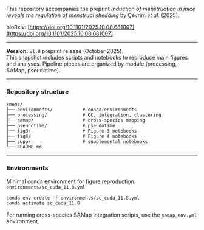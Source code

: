 This repository accompanies the preprint   *Induction of menstruation in mice reveals the regulation of menstrual shedding* by Çevrim *et al.* (2025).

bioRxiv: [https://doi.org/10.1101/2025.10.08.681007](https://doi.org/10.1101/2025.10.08.681007)

---

**Version:** `v1.0` preprint release (October 2025).  
This snapshot includes scripts and notebooks to reproduce main figures and analyses.
Pipeline pieces are organized by module (processing, SAMap, pseudotime).

---

### Repository structure

```text
xmens/
├── environments/           # conda environments
├── processing/             # QC, integration, clustering
├── samap/                  # cross-species mapping
├── pseudotime/             # pseudotime
├── fig3/                   # Figure 3 notebooks
├── fig4/                   # Figure 4 notebooks
├── supp/                   # supplemental notebooks
└── README.md
```

---

### Environments
Minimal conda environment for figure reproduction:  
`environments/sc_cuda_11.8.yml`

```bash
conda env create -f environments/sc_cuda_11.8.yml
conda activate sc_cuda_11.8
```

For running cross-species SAMap integration scripts, use the `samap_env.yml` environment.
